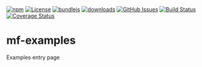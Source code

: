 [![npm](https://img.shields.io/npm/v/mf-examples.svg)](https://www.npmjs.com/package/mf-examples)
[![License](https://img.shields.io/badge/License-0BSD-blue.svg)](https://spdx.org/licenses/0BSD.html)
[![bundlejs](https://deno.bundlejs.com/?q=mf-examples\&badge=detailed)](https://bundlejs.com/?q=mf-examples)
[![downloads](http://img.shields.io/npm/dm/mf-examples.svg?style=flat-square)](https://npmjs.org/package/mf-examples)
[![GitHub Issues](https://img.shields.io/github/issues/arlac77/mf-examples.svg?style=flat-square)](https://github.com/arlac77/mf-examples/issues)
[![Build Status](https://img.shields.io/endpoint.svg?url=https%3A%2F%2Factions-badge.atrox.dev%2Farlac77%2Fmf-examples%2Fbadge\&style=flat)](https://actions-badge.atrox.dev/arlac77/mf-examples/goto)
[![Coverage Status](https://coveralls.io/repos/arlac77/mf-examples/badge.svg)](https://coveralls.io/github/arlac77/mf-examples)
# mf-examples

Examples entry page
